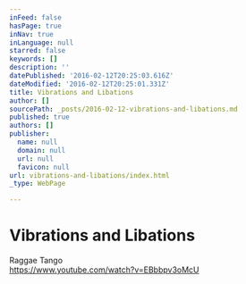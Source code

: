 ```yaml
---
inFeed: false
hasPage: true
inNav: true
inLanguage: null
starred: false
keywords: []
description: ''
datePublished: '2016-02-12T20:25:03.616Z'
dateModified: '2016-02-12T20:25:01.331Z'
title: Vibrations and Libations
author: []
sourcePath: _posts/2016-02-12-vibrations-and-libations.md
published: true
authors: []
publisher:
  name: null
  domain: null
  url: null
  favicon: null
url: vibrations-and-libations/index.html
_type: WebPage

---
```

# Vibrations and Libations

Raggae Tango  
https://www.youtube.com/watch?v=EBbbpv3oMcU